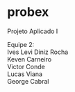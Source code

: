 # probex
Projeto Aplicado I

Equipe 2:  
Ives Levi Diniz Rocha  
Keven Carneiro  
Victor Conde  
Lucas Viana  
George Cabral  
